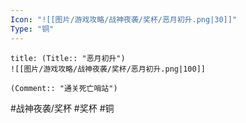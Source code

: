 ```yaml
---
Icon: "![[图片/游戏攻略/战神夜袭/奖杯/恶月初升.png|30]]"
Type: "铜"
---
```

```ad-common-bronze-trophy
title: (Title:: "恶月初升")
![[图片/游戏攻略/战神夜袭/奖杯/恶月初升.png|100]]

(Comment:: "通关死亡哨站")
```

#战神夜袭/奖杯 #奖杯 #铜
